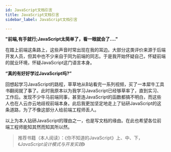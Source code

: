```yaml
---
id: JavaScript文档引言
title: JavaScript文档引言
sidebar_label: JavaScript文档引言

---
```


**"前端,有手就行;JavaScript太简单了，看一眼就会了...."**

在踏上前端这条路上，这些声音时常出现在我的耳边。大部分这类评价来源于后端开发人员，但其中也不少来自于同为前端的同志。于是我开始怀疑自己，怀疑前端的就业环境，怀疑JavaScript这门语言本身。

**“真的有好好学过JavaScript吗?”**

回想起学习JavaScript的路程，草草地从B站看完一系列视频，买了一本犀牛工具书翻阅就了事了。此时我原本以为我学习JavaScript已经够草率了，直到实习、工作后。发现不少牛马前端同事，甚至连JavaScript的函数都搞不明白，而这些人也在人云亦云地歧视前端本身。此后我更加坚定地走上了钻研JavaScript的这条道路，为了不像这部分人给前端工程师丢人。

以上为本人钻研JavaScript的理由之一，也是写文档的缘由。在此也希望各位前端工程师能知其然而知其所以然。

> 推荐书籍（本人阅读）：《你不知道的JavaScript》上、中、下，《*JavaScript设计模式与开发实践*》


